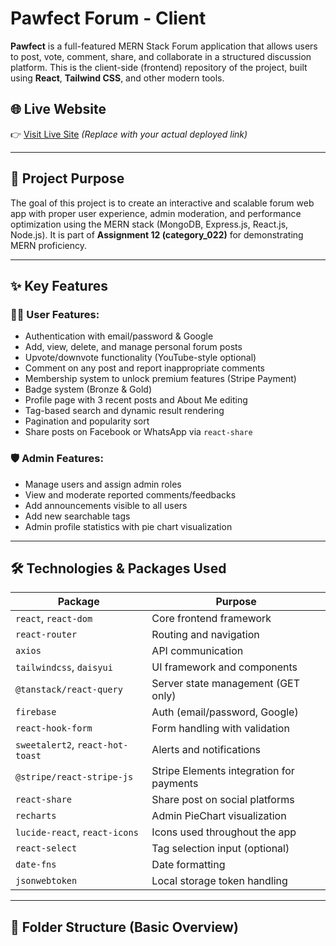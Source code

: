 # Pawfect Forum - Client

**Pawfect** is a full-featured MERN Stack Forum application that allows users to post, vote, comment, share, and collaborate in a structured discussion platform. This is the client-side (frontend) repository of the project, built using **React**, **Tailwind CSS**, and other modern tools.

## 🌐 Live Website

👉 [Visit Live Site](https://pawfect-client.vercel.app) *(Replace with your actual deployed link)*

---

## 🎯 Project Purpose

The goal of this project is to create an interactive and scalable forum web app with proper user experience, admin moderation, and performance optimization using the MERN stack (MongoDB, Express.js, React.js, Node.js). It is part of **Assignment 12 (category_022)** for demonstrating MERN proficiency.

---

## ✨ Key Features

### 🧑‍💼 User Features:
- Authentication with email/password & Google
- Add, view, delete, and manage personal forum posts
- Upvote/downvote functionality (YouTube-style optional)
- Comment on any post and report inappropriate comments
- Membership system to unlock premium features (Stripe Payment)
- Badge system (Bronze & Gold)
- Profile page with 3 recent posts and About Me editing
- Tag-based search and dynamic result rendering
- Pagination and popularity sort
- Share posts on Facebook or WhatsApp via `react-share`

### 🛡️ Admin Features:
- Manage users and assign admin roles
- View and moderate reported comments/feedbacks
- Add announcements visible to all users
- Add new searchable tags
- Admin profile statistics with pie chart visualization

---

## 🛠️ Technologies & Packages Used

| Package                        | Purpose                                      |
|--------------------------------|----------------------------------------------|
| `react`, `react-dom`              | Core frontend framework                      |
| `react-router`                    | Routing and navigation                       |
| `axios`                           | API communication                           |
| `tailwindcss`, `daisyui`          | UI framework and components                 |
| `@tanstack/react-query`           | Server state management (GET only)          |
| `firebase`                        | Auth (email/password, Google)                |
| `react-hook-form`                 | Form handling with validation                |
| `sweetalert2`, `react-hot-toast` | Alerts and notifications                 |
| `@stripe/react-stripe-js`         | Stripe Elements integration for payments     |
| `react-share`                     | Share post on social platforms               |
| `recharts`                        | Admin PieChart visualization                 |
| `lucide-react`, `react-icons`     | Icons used throughout the app                |
| `react-select`                    | Tag selection input (optional)               |
| `date-fns`                        | Date formatting                              |
| `jsonwebtoken`                    | Local storage token handling                 |

---

## 🧾 Folder Structure (Basic Overview)

